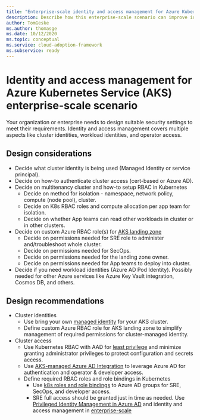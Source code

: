 ```yaml
---
title: "Enterprise-scale identity and access management for Azure Kubernetes Service"
description: Describe how this enterprise-scale scenario can improve identity and access management of Azure Kubernetes Service
author: TomGeske
ms.author: thomasge
ms.date: 10/12/2020
ms.topic: conceptual
ms.service: cloud-adoption-framework
ms.subservice: ready
---
```


# Identity and access management for Azure Kubernetes Service (AKS) enterprise-scale scenario

Your organization or enterprise needs to design suitable security settings to meet their requirements. Identity and access management covers multiple aspects like cluster identities, workload identities, and operator access.

## Design considerations

* Decide what cluster identity is being used (Managed Identity or service principal).
* Decide on how-to authenticate cluster access (cert-based or Azure AD).
* Decide on multitenancy cluster and how-to setup RBAC in Kubernetes
  * Decide on method for isolation - namespace, network policy, compute (node pool), cluster.
  * Decide on K8s RBAC roles and compute allocation per app team for isolation.
  * Decide on whether App teams can read other workloads in cluster or in other clusters.
* Decide on custom Azure RBAC role(s) for [AKS landing zone](https://docs.microsoft.com/azure/cloud-adoption-framework/ready/enterprise-scale/identity-and-access-management)
  * Decide on permissions needed for SRE role to administer and/troubleshoot whole cluster.
  * Decide on permissions needed for SecOps.
  * Decide on permissions needed for the landing zone owner.
  * Decide on permissions needed for App teams to deploy into cluster.
* Decide if you need workload identities (Azure AD Pod Identity). Possibly needed for other Azure services like Azure Key Vault integration, Cosmos DB, and others.

## Design recommendations

* Cluster identities
  * Use bring your own [managed identity](https://aka.ms/aks/mi) for your AKS cluster.
  * Define custom Azure RBAC role for AKS landing zone to simplify management of required permissions for cluster-managed identity.
* Cluster access
  * Use Kubernetes RBAC with AAD for [least privilege](https://docs.microsoft.com/azure/aks/azure-ad-rbac) and minimize granting administrator privileges to protect configuration and secrets access.
  * Use [AKS-managed Azure AD Integration](https://aka.ms/aks/managed-aad) to leverage Azure AD for authentication and operator & developer access.
  *	Define required RBAC roles and role bindings in Kubernetes
    * Use [k8s roles and role bindings](https://docs.microsoft.com/azure/aks/concepts-identity#kubernetes-role-based-access-control-rbac) to Azure AD groups for SRE, SecOps, and developer access.
    * SRE full access should be granted just in time as needed. Use [Privileged Identity Management in Azure AD](https://docs.microsoft.com/azure/active-directory/privileged-identity-management/pim-configure) and identity and access management in [enterprise-scale](https://docs.microsoft.com/azure/cloud-adoption-framework/ready/enterprise-scale/identity-and-access-management)
